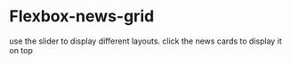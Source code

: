 # Flexbox-news-grid

use the slider to display different layouts. click the news cards to display it on top

